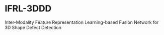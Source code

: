# IFRL-3DDD
Inter-Modality Feature Representation Learning-based Fusion Network for 3D Shape Defect Detection

